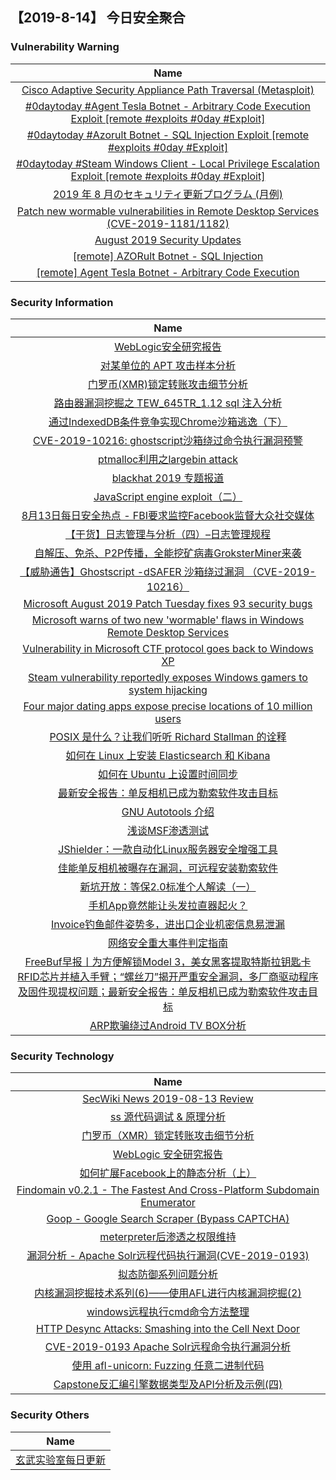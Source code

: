 
 ##   【2019-8-14】 今日安全聚合


###  						       							Vulnerability Warning

|                             Name                             |
| :----------------------------------------------------------: |
|[Cisco Adaptive Security Appliance Path Traversal (Metasploit)](https://cxsecurity.com/issue/WLB-2019080046)|
|[#0daytoday #Agent Tesla Botnet - Arbitrary Code Execution Exploit  [remote #exploits  #0day #Exploit]](http://0day.today/exploits/33114)|
|[#0daytoday #Azorult Botnet - SQL Injection Exploit  [remote #exploits  #0day #Exploit]](http://0day.today/exploits/33115)|
|[#0daytoday #Steam Windows Client - Local Privilege Escalation Exploit [remote #exploits  #0day #Exploit]](http://0day.today/exploits/33113)|
|[2019 年 8 月のセキュリティ更新プログラム (月例)](https://msrc-blog.microsoft.com/2019/08/13/201908-security-updates/)|
|[Patch new wormable vulnerabilities in Remote Desktop Services (CVE-2019-1181/1182)](https://msrc-blog.microsoft.com/2019/08/13/patch-new-wormable-vulnerabilities-in-remote-desktop-services-cve-2019-1181-1182/)|
|[August 2019 Security Updates](https://msrc-blog.microsoft.com/2019/08/13/august-2019-security-updates/)|
|[[remote] AZORult Botnet - SQL Injection](https://www.exploit-db.com/exploits/47244)|
|[[remote] Agent Tesla Botnet - Arbitrary Code Execution](https://www.exploit-db.com/exploits/47243)|

### 						        							Security Information
|                             Name                                    |
| :----------------------------------------------------------: |
|[WebLogic安全研究报告](https://www.anquanke.com/post/id/184068)|
|[对某单位的 APT 攻击样本分析](https://www.anquanke.com/post/id/184063)|
|[门罗币(XMR)锁定转账攻击细节分析](https://www.anquanke.com/post/id/184055)|
|[路由器漏洞挖掘之 TEW_645TR_1.12 sql 注入分析](https://www.anquanke.com/post/id/183871)|
|[通过IndexedDB条件竞争实现Chrome沙箱逃逸（下）](https://www.anquanke.com/post/id/183828)|
|[CVE-2019-10216: ghostscript沙箱绕过命令执行漏洞预警](https://www.anquanke.com/post/id/184047)|
|[ptmalloc利用之largebin attack](https://www.anquanke.com/post/id/183877)|
|[blackhat 2019 专题报道](https://www.anquanke.com/post/id/184025)|
|[JavaScript engine exploit（二）](https://www.anquanke.com/post/id/183805)|
|[8月13日每日安全热点 - FBI要求监控Facebook监督大众社交媒体](https://www.anquanke.com/post/id/184007)|
|[【干货】日志管理与分析（四）–日志管理规程](https://www.secpulse.com/archives/110612.html)|
|[自解压、免杀、P2P传播，全能挖矿病毒GroksterMiner来袭](https://www.secpulse.com/archives/110335.html)|
|[【威胁通告】Ghostscript -dSAFER 沙箱绕过漏洞 （CVE-2019-10216）](http://blog.nsfocus.net/cve-2019-10216/)|
|[Microsoft August 2019 Patch Tuesday fixes 93 security bugs](https://www.zdnet.com/article/microsoft-august-2019-patch-tuesday-fixes-93-security-bugs/#ftag=RSSbaffb68)|
|[Microsoft warns of two new 'wormable' flaws in Windows Remote Desktop Services](https://www.zdnet.com/article/microsoft-warns-of-two-new-wormable-flaws-in-windows-remote-desktop-services/#ftag=RSSbaffb68)|
|[Vulnerability in Microsoft CTF protocol goes back to Windows XP](https://www.zdnet.com/article/vulnerability-in-microsoft-ctf-protocol-goes-back-to-windows-xp/#ftag=RSSbaffb68)|
|[Steam vulnerability reportedly exposes Windows gamers to system hijacking](https://www.zdnet.com/article/steam-vulnerability-reportedly-exposes-windows-gamers-to-system-hijacking/#ftag=RSSbaffb68)|
|[Four major dating apps expose precise locations of 10 million users](https://www.zdnet.com/article/four-major-dating-apps-expose-precise-locations-of-10-million-users/#ftag=RSSbaffb68)|
|[POSIX 是什么？让我们听听 Richard Stallman 的诠释](https://linux.cn/article-11222-1.html?utm_source=rss&utm_medium=rss)|
|[如何在 Linux 上安装 Elasticsearch 和 Kibana](https://linux.cn/article-11221-1.html?utm_source=rss&utm_medium=rss)|
|[如何在 Ubuntu 上设置时间同步](https://linux.cn/article-11220-1.html?utm_source=rss&utm_medium=rss)|
|[最新安全报告：单反相机已成为勒索软件攻击目标](https://linux.cn/article-11219-1.html?utm_source=rss&utm_medium=rss)|
|[GNU Autotools 介绍](https://linux.cn/article-11218-1.html?utm_source=rss&utm_medium=rss)|
|[浅谈MSF渗透测试](https://www.freebuf.com/news/210292.html)|
|[JShielder：一款自动化Linux服务器安全增强工具](https://www.freebuf.com/sectool/209603.html)|
|[佳能单反相机被曝存在漏洞，可远程安装勒索软件](https://www.freebuf.com/news/211171.html)|
|[新坑开放：等保2.0标准个人解读（一）](https://www.freebuf.com/articles/security-management/209569.html)|
|[手机App竟然能让头发拉直器起火？](https://www.freebuf.com/articles/terminal/209604.html)|
|[Invoice钓鱼邮件姿势多，进出口企业机密信息易泄漏](https://www.freebuf.com/articles/system/210012.html)|
|[网络安全重大事件判定指南](https://www.freebuf.com/articles/network/211133.html)|
|[FreeBuf早报丨为方便解锁Model 3，美女黑客提取特斯拉钥匙卡RFID芯片并植入手臂；“螺丝刀”揭开严重安全漏洞，多厂商驱动程序及固件现提权问题；最新安全报告：单反相机已成为勒索软件攻击目标](https://www.freebuf.com/news/210997.html)|
|[ARP欺骗绕过Android TV BOX分析](https://www.freebuf.com/articles/network/209780.html)|

### 						        							Security  Technology
|                             Name                                    |
| :----------------------------------------------------------: |
|[SecWiki News 2019-08-13 Review](http://www.sec-wiki.com/?2019-08-13)|
|[ss 源代码调试 & 原理分析](https://paper.seebug.org/1014/)|
|[门罗币（XMR）锁定转账攻击细节分析](https://paper.seebug.org/1013/)|
|[WebLogic 安全研究报告](https://paper.seebug.org/1012/)|
|[如何扩展Facebook上的静态分析（上）](https://www.4hou.com/technology/19610.html)|
|[Findomain v0.2.1 - The Fastest And Cross-Platform Subdomain Enumerator](http://www.kitploit.com/2019/08/findomain-v021-fastest-and-cross.html)|
|[Goop - Google Search Scraper (Bypass CAPTCHA)](http://www.kitploit.com/2019/08/goop-google-search-scraper-bypass.html)|
|[meterpreter后渗透之权限维持](http://xz.aliyun.com/t/5951)|
|[漏洞分析 - Apache Solr远程代码执行漏洞(CVE-2019-0193)](http://xz.aliyun.com/t/5965)|
|[拟态防御系列问题分析](http://xz.aliyun.com/t/5953)|
|[内核漏洞挖掘技术系列(6)——使用AFL进行内核漏洞挖掘(2)](http://xz.aliyun.com/t/5943)|
|[windows远程执行cmd命令方法整理](http://xz.aliyun.com/t/5957)|
|[HTTP Desync Attacks: Smashing into the Cell Next Door](http://xz.aliyun.com/t/5978)|
|[CVE-2019-0193 Apache Solr远程命令执行漏洞分析](http://xz.aliyun.com/t/5941)|
|[使用 afl-unicorn: Fuzzing 任意二进制代码](http://xz.aliyun.com/t/5938)|
|[Capstone反汇编引擎数据类型及API分析及示例(四)](http://xz.aliyun.com/t/5942)|

### 						        							Security  Others
|                             Name                                    |
| :----------------------------------------------------------: |
|[玄武实验室每日更新](https://weibo.com/p/1006065582522936/wenzhang?from=page_100606_profile&wvr=6&mod=wenzhangmore)|

